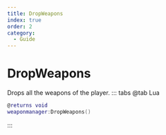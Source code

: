 ```yaml
---
title: DropWeapons
index: true
order: 2
category:
  - Guide
---
```


# DropWeapons
Drops all the weapons of the player.
::: tabs
@tab Lua
```lua
@returns void
weaponmanager:DropWeapons()
```

:::